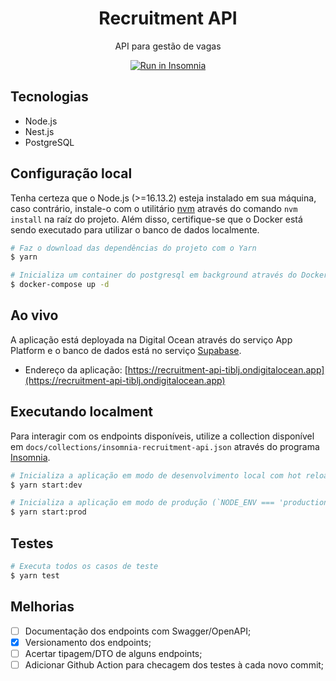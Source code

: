 <!-- markdownlint-disable MD033 MD041 -->
<p align="center">
  <h1 align="center">Recruitment API</h1>
  <p align="center">API para gestão de vagas</p>
  <p align="center"><a href="https://insomnia.rest/run/?label=Recruitment%20API&uri=https%3A%2F%2Fraw.githubusercontent.com%2Fmathcale%2Frecruitment-api%2Fmain%2Fdocs%2Fcollections%2Finsomnia-recruitment-api.json" target="_blank"><img src="https://insomnia.rest/images/run.svg" alt="Run in Insomnia"></a></p>
</p>

## Tecnologias

- Node.js
- Nest.js
- PostgreSQL

## Configuração local

Tenha certeza que o Node.js (>=16.13.2) esteja instalado em sua máquina, caso contrário, instale-o com o utilitário [nvm](https://github.com/nvm-sh/nvm) através do comando `nvm install` na raíz do projeto. Além disso, certifique-se que o Docker está sendo executado para utilizar o banco de dados localmente.

```bash
# Faz o download das dependências do projeto com o Yarn
$ yarn

# Inicializa um container do postgresql em background através do Docker Compose
$ docker-compose up -d
```

## Ao vivo

A aplicação está deployada na Digital Ocean através do serviço App Platform e o banco de dados está no serviço [Supabase](https://supabase.io/).

- Endereço da aplicação: [https://recruitment-api-tiblj.ondigitalocean.app](https://recruitment-api-tiblj.ondigitalocean.app)

## Executando localment

Para interagir com os endpoints disponíveis, utilize a collection disponível em `docs/collections/insomnia-recruitment-api.json` através do programa [Insomnia](https://insomnia.rest/products/insomnia).

```bash
# Inicializa a aplicação em modo de desenvolvimento local com hot reload
$ yarn start:dev

# Inicializa a aplicação em modo de produção (`NODE_ENV === 'production'`)
$ yarn start:prod
```

## Testes

```bash
# Executa todos os casos de teste
$ yarn test
```

## Melhorias

- [ ] Documentação dos endpoints com Swagger/OpenAPI;
- [x] Versionamento dos endpoints;
- [ ] Acertar tipagem/DTO de alguns endpoints;
- [ ] Adicionar Github Action para checagem dos testes à cada novo commit;
